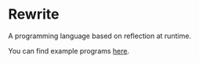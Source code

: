 # Rewrite
A programming language based on reflection at runtime.

You can find example programs [here](Swap/zProg).
